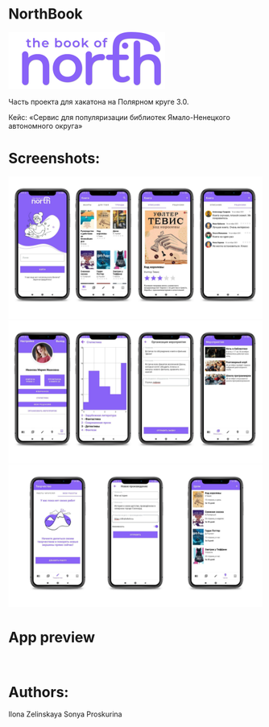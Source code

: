 # NorthBook
![](https://github.com/Zellka/NorthBook/blob/master/logo.png)

Часть проекта для хакатона на Полярном круге 3.0.

Кейс: «Сервис для популяризации библиотек Ямало-Ненецкого автономного округа»


# Screenshots:
![](https://github.com/Zellka/NorthBook/blob/master/1.png)
![](https://github.com/Zellka/NorthBook/blob/master/2.png)
![](https://github.com/Zellka/NorthBook/blob/master/3.png)

# App preview
![]()

# Authors: 
Ilona Zelinskaya
Sonya Proskurina
